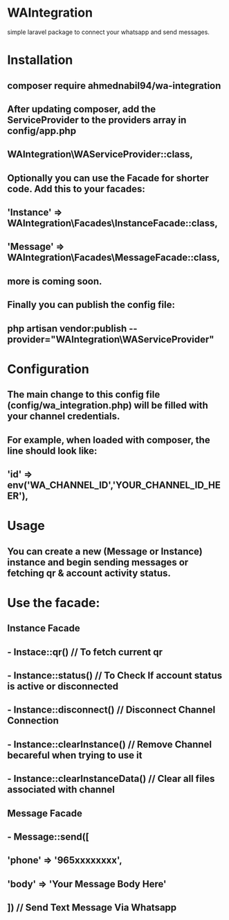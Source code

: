 # WAIntegration
simple laravel package to connect your whatsapp and send messages.


# Installation
## composer require ahmednabil94/wa-integration


## After updating composer, add the ServiceProvider to the providers array in config/app.php

## WAIntegration\WAServiceProvider::class,

## Optionally you can use the Facade for shorter code. Add this to your facades:

## 'Instance' => WAIntegration\Facades\InstanceFacade::class,
## 'Message' => WAIntegration\Facades\MessageFacade::class,

## more is coming soon.

## Finally you can publish the config file:
## php artisan vendor:publish --provider="WAIntegration\WAServiceProvider" 

# Configuration
## The main change to this config file (config/wa_integration.php) will be filled with your channel credentials.

## For example, when loaded with composer, the line should look like:
## 'id'            => env('WA_CHANNEL_ID','YOUR_CHANNEL_ID_HEER'),

# Usage

## You can create a new (Message or Instance) instance and begin sending messages or fetching qr & account activity status.

 # Use the facade:
 
 ## Instance Facade
 
 ## - Instace::qr()  // To fetch current qr
 ## - Instance::status() // To Check If account status is active or disconnected
 ## - Instance::disconnect() // Disconnect Channel Connection
 ## - Instance::clearInstance() // Remove Channel becareful when trying to use it
 ## - Instance::clearInstanceData() // Clear all files associated with channel

 ## Message Facade
 
 ## - Message::send([
  ## 'phone' => '965xxxxxxxx',
  ## 'body'  => 'Your Message Body Here'
 ## ]) // Send Text Message Via Whatsapp
